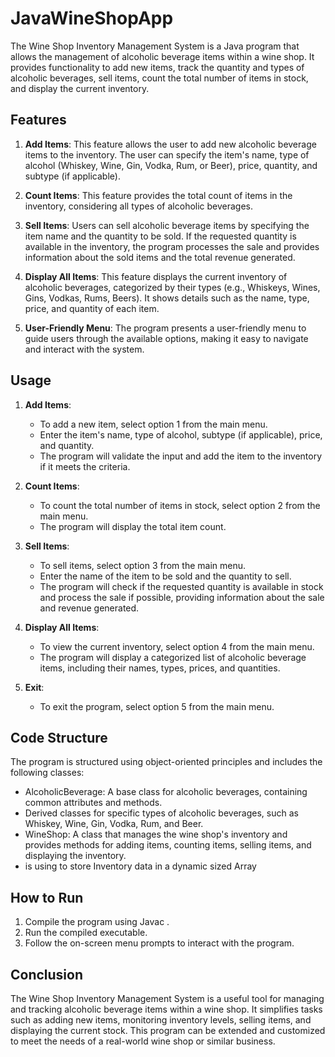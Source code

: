# JavaWineShopApp
The Wine Shop Inventory Management System is a Java program that allows the management of alcoholic beverage items within a wine shop. It provides functionality to add new items, track the quantity and types of alcoholic beverages, sell items, count the total number of items in stock, and display the current inventory.

## Features
1. **Add Items**: This feature allows the user to add new alcoholic beverage items to the inventory. The user can specify the item's name, type of alcohol (Whiskey, Wine, Gin, Vodka, Rum, or Beer), price, quantity, and subtype (if applicable).

2. **Count Items**: This feature provides the total count of items in the inventory, considering all types of alcoholic beverages.

3. **Sell Items**: Users can sell alcoholic beverage items by specifying the item name and the quantity to be sold. If the requested quantity is available in the inventory, the program processes the sale and provides information about the sold items and the total revenue generated.

4. **Display All Items**: This feature displays the current inventory of alcoholic beverages, categorized by their types (e.g., Whiskeys, Wines, Gins, Vodkas, Rums, Beers). It shows details such as the name, type, price, and quantity of each item.

5. **User-Friendly Menu**: The program presents a user-friendly menu to guide users through the available options, making it easy to navigate and interact with the system.

## Usage
1. **Add Items**:
   - To add a new item, select option 1 from the main menu.
   - Enter the item's name, type of alcohol, subtype (if applicable), price, and quantity.
   - The program will validate the input and add the item to the inventory if it meets the criteria.

2. **Count Items**:
   - To count the total number of items in stock, select option 2 from the main menu.
   - The program will display the total item count.

3. **Sell Items**:
   - To sell items, select option 3 from the main menu.
   - Enter the name of the item to be sold and the quantity to sell.
   - The program will check if the requested quantity is available in stock and process the sale if possible, providing information about the sale and revenue generated.

4. **Display All Items**:
   - To view the current inventory, select option 4 from the main menu.
   - The program will display a categorized list of alcoholic beverage items, including their names, types, prices, and quantities.

5. **Exit**:
   - To exit the program, select option 5 from the main menu.

## Code Structure
The program is structured using object-oriented principles and includes the following classes:

- AlcoholicBeverage: A base class for alcoholic beverages, containing common attributes and methods.
- Derived classes for specific types of alcoholic beverages, such as Whiskey, Wine, Gin, Vodka, Rum, and Beer.
- WineShop: A class that manages the wine shop's inventory and provides methods for adding items, counting items, selling items, and displaying the inventory.
- <ArrayList> is using to store Inventory data in a dynamic sized Array

## How to Run
1. Compile the program using Javac .
2. Run the compiled executable.
3. Follow the on-screen menu prompts to interact with the program.

## Conclusion
The Wine Shop Inventory Management System is a useful tool for managing and tracking alcoholic beverage items within a wine shop. It simplifies tasks such as adding new items, monitoring inventory levels, selling items, and displaying the current stock. This program can be extended and customized to meet the needs of a real-world wine shop or similar business.
